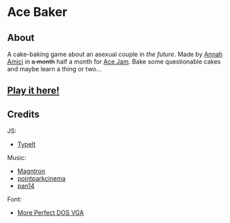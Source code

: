 # Ace Baker
## About
A cake-baking game about an asexual couple in _the future_.
Made by [Annah Amici](https://medium.com/@AnnahAmici) in ~~a month~~ half a month for [Ace Jam](https://itch.io/jam/ace-jam). Bake some questionable cakes and maybe learn a thing or two...

## [Play it here!](https://amicia.github.io/portfolio/acejam/splash.html)

## Credits
JS: 

- [TypeIt](https://typeitjs.com/)

Music:

- [Magntron](https://freesound.org/people/Magntron/sounds/335571/)
- [pointparkcinema](https://freesound.org/people/pointparkcinema/sounds/407237/)
- [pan14](https://freesound.org/people/pan14/sounds/263133/)

Font:
- [More Perfect DOS VGA](http://laemeur.sdf.org/fonts/)
